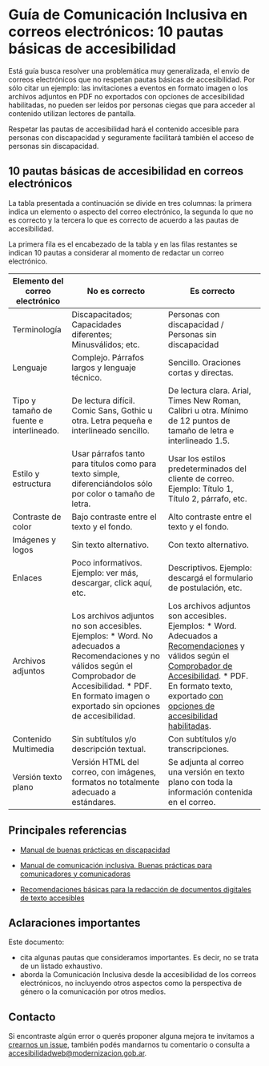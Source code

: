 # Guía de Comunicación Inclusiva en correos electrónicos: 10 pautas básicas de accesibilidad

Está guía busca resolver una problemática muy generalizada, el envío de correos electrónicos que no respetan pautas básicas de accesibilidad. Por sólo citar un ejemplo: las invitaciones a eventos en formato imagen o los archivos adjuntos en PDF no exportados con opciones de accesibilidad habilitadas, no pueden ser leídos por personas ciegas que para acceder al contenido utilizan lectores de pantalla.

Respetar las pautas de accesibilidad hará el contenido accesible para personas con discapacidad y seguramente facilitará también el acceso de personas sin discapacidad.

## 10 pautas básicas de accesibilidad en correos electrónicos

La tabla presentada a continuación se divide en tres columnas: la primera indica un elemento o aspecto del correo electrónico, la segunda lo que no es correcto y la tercera lo que es correcto de acuerdo a las pautas de accesibilidad.

La primera fila es el encabezado de la tabla y en las filas restantes se indican 10 pautas a considerar al momento de redactar un correo electrónico.

| **Elemento del correo electrónico** | **No es correcto** | **Es correcto** |
| --- | --- | --- |
| Terminología | Discapacitados; Capacidades diferentes; Minusválidos; etc. | Personas con discapacidad / Personas sin discapacidad |
| Lenguaje | Complejo. Párrafos largos y lenguaje técnico. | Sencillo. Oraciones cortas y directas. |
| Tipo y tamaño de fuente e interlineado. | De lectura difícil. Comic Sans, Gothic u otra. Letra pequeña e interlineado sencillo. | De lectura clara. Arial, Times New Roman, Calibri u otra. Mínimo de 12 puntos de tamaño de letra e interlineado 1.5. |
| Estilo y estructura | Usar párrafos tanto para títulos como para texto simple, diferenciándolos sólo por color o tamaño de letra. | Usar los estilos predeterminados del cliente de correo. Ejemplo: Título 1, Título 2, párrafo, etc. |
| Contraste de color | Bajo contraste entre el texto y el fondo. | Alto contraste entre el texto y el fondo. | 
| Imágenes y logos | Sin texto alternativo. | Con texto alternativo. |
| Enlaces | Poco informativos. Ejemplo: ver más, descargar, click aquí, etc. | Descriptivos. Ejemplo: descargá el formulario de postulación, etc. | 
| Archivos adjuntos  | Los archivos adjuntos no son accesibles. Ejemplos: *	Word. No adecuados a Recomendaciones y no válidos según el Comprobador de Accesibilidad. *	PDF. En formato imagen o exportado sin opciones de accesibilidad. | Los archivos adjuntos son accesibles. Ejemplos: *	Word. Adecuados a [Recomendaciones](https://github.com/argob/accesibilidad-web/blob/master/docs/recomendaciones_textos_accesibles.md) y válidos según el [Comprobador de Accesibilidad](https://github.com/argob/accesibilidad-web/blob/master/docs/recomendaciones_textos_accesibles.md#evaluar-la-accesibilidad-de-documentos-en-formatos-odt-y-docx). *	PDF. En formato texto, exportado [con opciones de accesibilidad habilitadas](https://github.com/argob/accesibilidad-web/blob/master/docs/recomendaciones_textos_accesibles.md#exportaci%C3%B3n-o-guardado-de-documentos-en-formato-pdf).  |
| Contenido Multimedia | Sin subtítulos y/o descripción textual. | Con subtítulos y/o transcripciones. |
| Versión texto plano | Versión HTML del correo, con imágenes, formatos no totalmente adecuado a estándares.  | Se adjunta al correo una versión en texto plano con toda la información contenida en el correo.  |

## Principales referencias

* [Manual de buenas prácticas en discapacidad](https://www.argentina.gob.ar/modernizacion/empleadopublico/discapacidad/buenaspracticas)

* [Manual de comunicación inclusiva. Buenas prácticas para comunicadores y comunicadoras](http://inadi.gob.ar/contenidos-digitales/wp-content/uploads/2019/01/discapacidad.pdf)

* [Recomendaciones básicas para la redacción de documentos digitales de texto accesibles](https://github.com/argob/accesibilidad-web/blob/master/docs/recomendaciones_textos_accesibles.md)


## Aclaraciones importantes

Este documento:
* cita algunas pautas que consideramos importantes. Es decir, no se trata de un listado exhaustivo. 
* aborda la Comunicación Inclusiva desde la accesibilidad de los correos electrónicos, no incluyendo otros aspectos como la perspectiva de género o la comunicación por otros medios.

## Contacto

Si encontraste algún error o querés proponer alguna mejora te invitamos a [crearnos un issue](https://github.com/argob/accesibilidad-web/issues/new), también podés mandarnos tu comentario o consulta a [accesibilidadweb@modernizacion.gob.ar](mailto:accesibilidadweb@modernizacion.gob.ar).


